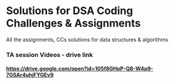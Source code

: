 # Solutions for DSA Coding Challenges & Assignments 

All the assignments, CCs solutions for data structures & algorithms


### TA session Videos - drive link

#### https://drive.google.com/open?id=105f8GHpP-Q8-W4p9-7GSAr4uhjFYGEv9
